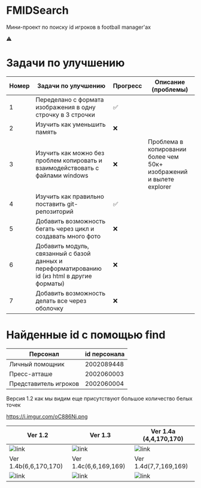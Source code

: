 # FMIDSearch

Мини-проект по поиску id игроков в football manager'ах 

⚠️

# Задачи по улучшению
| Номер | Задачи по улучшению                                                                          |Прогресс|Описание (проблемы) |
|-------|----------------------------------------------------------------------------------------------| -------- | -------- |
| 1     | Переделано с формата изображения в одну строчку в 3 строчки                                  | ✅ | |
| 2     | Изучить как уменьшить память                                                                 | ❌   ||
| 3     | Изучить как можно без проблем копировать и взаимодействовать с файлами windows               | ❌   | Проблема в копировании более чем 50к+ изображений и вылете explorer|
| 4     | Изучить как правильно поставить git-репозиторий                                              | ✅ | |
| 5     | Добавить возможность бегать через цикл и создавать много фото                                | ❌ | |
| 6     | Добавить модуль, связанный с базой данных и переформатированию id (из html в другие форматы) | ❌ | |
| 7     | Добавить возможность делать все через оболочку                                               | ❌ | |



# Найденные id с помощью find 
| Персонал | id персонала|
| --------- | --------- |
|  Личный помощник | 2002089448 |
|  Пресс-атташе  | 2002060003 |
|  Представитель игроков |2002060004|

Версия 1.2 как мы видим еще присутствуют большое количество белых точек

https://i.imgur.com/oC886Nj.png

| Ver 1.2                                           | Ver 1.3                                            | Ver 1.4a (4,4,170,170)                            |
|---------------------------------------------------|----------------------------------------------------|---------------------------------------------------|
| ![link](https://i.imgur.com/VCS9VL2.png 'v.1.2')  | ![link](https://i.imgur.com/DURaKvY.png 'v.1.3')   | ![link](https://i.imgur.com/oC886Nj.png 'v.1.4a') |
| Ver 1.4b(6,6,170,170)                             | Ver 1.4c(6,6,169,169)                              | Ver 1.4d(7,7,169,169)                             |
| ![link](https://i.imgur.com/DVPPBiH.png 'v.1.4b') | ![link](https://i.imgur.com/HwdHGU1.png 'v.1.4.c') | ![link](https://i.imgur.com/FI43NsO.png 'v.1.4d') |